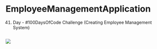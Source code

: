 # EmployeeManagementApplication
41. Day - #100DaysOfCode Challenge (Creating Employee Management System)

##

![](https://media.tenor.com/iCFNj4B9zQUAAAAM/dwight.gif)
